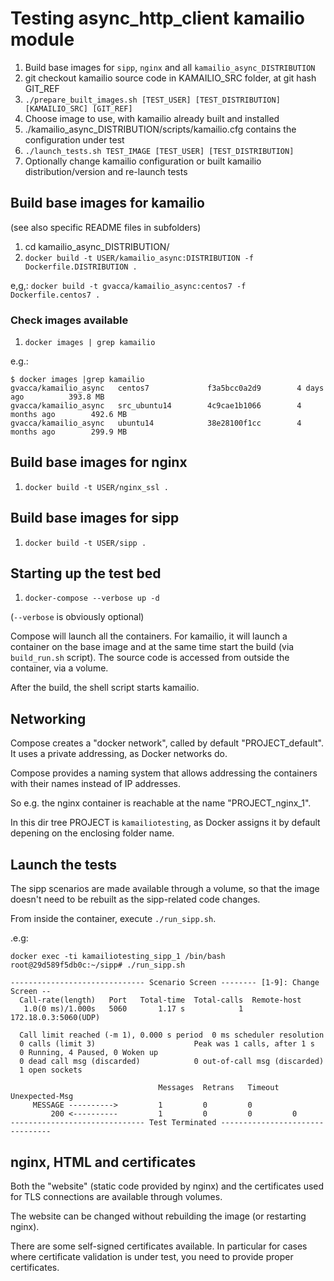 # Testing async_http_client kamailio module

1. Build base images for `sipp`, `nginx` and all `kamailio_async_DISTRIBUTION`
1. git checkout kamailio source code in KAMAILIO_SRC folder, at git hash GIT_REF
1. `./prepare_built_images.sh [TEST_USER] [TEST_DISTRIBUTION] [KAMAILIO_SRC] [GIT_REF]`
1. Choose image to use, with kamailio already built and installed
1. ./kamailio_async_DISTRIBUTION/scripts/kamailio.cfg contains the configuration under test
1. `./launch_tests.sh TEST_IMAGE [TEST_USER] [TEST_DISTRIBUTION]`
1. Optionally change kamailio configuration or built kamailio distribution/version and re-launch tests

## Build base images for kamailio

(see also specific README files in subfolders)

1. cd kamailio_async_DISTRIBUTION/
1. `docker build -t USER/kamailio_async:DISTRIBUTION -f Dockerfile.DISTRIBUTION .`

e,g,: `docker build -t gvacca/kamailio_async:centos7 -f Dockerfile.centos7 .`

### Check images available

1. `docker images | grep kamailio`

e.g.:

```
$ docker images |grep kamailio
gvacca/kamailio_async   centos7             f3a5bcc0a2d9        4 days ago          393.8 MB
gvacca/kamailio_async   src_ubuntu14        4c9cae1b1066        4 months ago        492.6 MB
gvacca/kamailio_async   ubuntu14            38e28100f1cc        4 months ago        299.9 MB
```

## Build base images for nginx

1. `docker build -t USER/nginx_ssl .`

## Build base images for sipp

1. `docker build -t USER/sipp .`

## Starting up the test bed

1. `docker-compose --verbose up -d`

(`--verbose` is obviously optional)

Compose will launch all the containers. For kamailio, it will launch a container on the base image and at the same time start the build (via `build_run.sh` script).
The source code is accessed from outside the container, via a volume.

After the build, the shell script starts kamailio.

## Networking

Compose creates a "docker network", called by default "PROJECT_default". It uses a private addressing, as Docker networks do.

Compose provides a naming system that allows addressing the containers with their names instead of IP addresses.

So e.g. the nginx container is reachable at the name "PROJECT_nginx_1".

In this dir tree PROJECT is `kamailiotesting`, as Docker assigns it by default depening on the enclosing folder name.

## Launch the tests

The sipp scenarios are made available through a volume, so that the image doesn't need to be rebuilt as the sipp-related code changes.

From inside the container, execute `./run_sipp.sh`.

.e.g:

```
docker exec -ti kamailiotesting_sipp_1 /bin/bash
root@29d589f5db0c:~/sipp# ./run_sipp.sh

------------------------------ Scenario Screen -------- [1-9]: Change Screen --
  Call-rate(length)   Port   Total-time  Total-calls  Remote-host
   1.0(0 ms)/1.000s   5060       1.17 s            1  172.18.0.3:5060(UDP)

  Call limit reached (-m 1), 0.000 s period  0 ms scheduler resolution
  0 calls (limit 3)                      Peak was 1 calls, after 1 s
  0 Running, 4 Paused, 0 Woken up
  0 dead call msg (discarded)            0 out-of-call msg (discarded)        
  1 open sockets                        

                                 Messages  Retrans   Timeout   Unexpected-Msg
     MESSAGE ---------->         1         0         0                  
         200 <----------         1         0         0         0        
------------------------------ Test Terminated --------------------------------
```

## nginx, HTML and certificates

Both the "website" (static code provided by nginx) and the certificates used for TLS connections are available through volumes.

The website can be changed without rebuilding the image (or restarting nginx).

There are some self-signed certificates available. In particular for cases where certificate validation is under test, you need to provide proper certificates.
